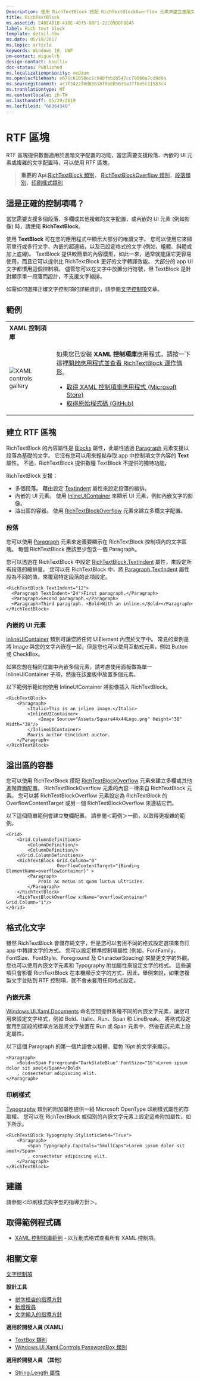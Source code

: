 ```yaml
---
Description: 使用 RichTextBlock 搭配 RichTextBlockOverflow 元素來建立進階文字配置。
title: RichTextBlock
ms.assetid: E4BE4B1B-418E-4075-88F1-22C09DDF8E45
label: Rich text block
template: detail.hbs
ms.date: 05/19/2017
ms.topic: article
keywords: Windows 10, UWP
pm-contact: miguelrb
design-contact: ksulliv
doc-status: Published
ms.localizationpriority: medium
ms.openlocfilehash: e671c61058ec1c048fbb1b547cc79060a7cd0d0a
ms.sourcegitcommit: ac7f3422f8d83618f9b6b5615a37f8e5c115b3c4
ms.translationtype: MT
ms.contentlocale: zh-TW
ms.lasthandoff: 05/29/2019
ms.locfileid: "66364340"
---
```

# <a name="rich-text-block"></a>RTF 區塊

 

RTF 區塊提供數個適用於進階文字配置的功能，當您需要支援段落、內嵌的 UI 元素或複雜的文字配置時，可以使用 RTF 區塊。

> **重要的 Api**:[RichTextBlock 類別](https://docs.microsoft.com/uwp/api/Windows.UI.Xaml.Controls.RichTextBlock)， [RichTextBlockOverflow 類別](https://docs.microsoft.com/uwp/api/Windows.UI.Xaml.Controls.RichTextBlockOverflow)，[段落類別](https://docs.microsoft.com/uwp/api/Windows.UI.Xaml.Documents.Paragraph)，[印刷樣式類別](https://docs.microsoft.com/uwp/api/Windows.UI.Xaml.Documents.Typography)

## <a name="is-this-the-right-control"></a>這是正確的控制項嗎？

當您需要支援多個段落、多欄或其他複雜的文字配置，或內嵌的 UI 元素 (例如影像) 時，請使用 **RichTextBlock**。

使用 **TextBlock** 可在您的應用程式中顯示大部分的唯讀文字。 您可以使用它來顯示單行或多行文字、內嵌的超連結，以及已設定格式的文字 (例如，粗體、斜體或加上底線)。 TextBlock 提供較簡單的內容模型，如此一來，通常就能讓它更容易使用，而且它可以提供比 RichTextBlock 更好的文字轉譯效能。 大部分的 app UI 文字都慣用這個控制項。 儘管您可以在文字中放置分行符號，但 TextBlock 是針對顯示單一段落而設計，不支援文字縮排。

如需如何選擇正確文字控制項的詳細資訊，請參閱[文字控制項](text-controls.md)文章。

## <a name="examples"></a>範例

<table>
<th align="left">XAML 控制項庫<th>
<tr>
<td><img src="images/xaml-controls-gallery-sm.png" alt="XAML controls gallery"></img></td>
<td>
    <p>如果您已安裝 <strong style="font-weight: semi-bold">XAML 控制項庫</strong>應用程式，請按一下這裡<a href="xamlcontrolsgallery:/item/RichTextBlock">開啟應用程式並查看 RichTextBlock 運作情形</a>。</p>
    <ul>
    <li><a href="https://www.microsoft.com/store/productId/9MSVH128X2ZT">取得 XAML 控制項庫應用程式 (Microsoft Store)</a></li>
    <li><a href="https://github.com/Microsoft/Xaml-Controls-Gallery">取得原始程式碼 (GitHub)</a></li>
    </ul>
</td>
</tr>
</table>

## <a name="create-a-rich-text-block"></a>建立 RTF 區塊

RichTextBlock 的內容屬性是 [Blocks](https://docs.microsoft.com/uwp/api/windows.ui.xaml.controls.richtextblock.blocks) 屬性，此屬性透過 [Paragraph](https://docs.microsoft.com/uwp/api/Windows.UI.Xaml.Documents.Paragraph) 元素支援以段落為基礎的文字。 它沒有您可以用來輕鬆存取 app 中控制項文字內容的 **Text** 屬性。 不過，RichTextBlock 提供數種 TextBlock 不提供的獨特功能。 

RichTextBlock 支援：
- 多個段落。 藉由設定 [TextIndent](https://docs.microsoft.com/uwp/api/windows.ui.xaml.controls.richtextblock.textindent) 屬性來設定段落的縮排。
- 內嵌的 UI 元素。 使用 [InlineUIContainer](https://docs.microsoft.com/uwp/api/Windows.UI.Xaml.Documents.InlineUIContainer) 來顯示 UI 元素，例如內嵌文字的影像。
- 溢出區的容器。 使用 [RichTextBlockOverflow](https://docs.microsoft.com/uwp/api/Windows.UI.Xaml.Controls.RichTextBlockOverflow) 元素來建立多欄文字配置。

### <a name="paragraphs"></a>段落

您可以使用 [Paragraph](https://docs.microsoft.com/uwp/api/Windows.UI.Xaml.Documents.Paragraph) 元素來定義要顯示在 RichTextBlock 控制項內的文字區塊。 每個 RichTextBlock 應該至少包含一個 Paragraph。 

您可以透過在 RichTextBlock 中設定 [RichTextBlock.TextIndent](https://docs.microsoft.com/uwp/api/windows.ui.xaml.controls.richtextblock.textindent) 屬性，來設定所有段落的縮排量。 您可以在 RichTextBlock 中，將 [Paragraph.TextIndent](https://docs.microsoft.com/uwp/api/windows.ui.xaml.documents.paragraph.textindent) 屬性設為不同的值，來覆寫特定段落的此項設定。

```xaml
<RichTextBlock TextIndent="12">
  <Paragraph TextIndent="24">First paragraph.</Paragraph>
  <Paragraph>Second paragraph.</Paragraph>
  <Paragraph>Third paragraph. <Bold>With an inline.</Bold></Paragraph>
</RichTextBlock>
```

### <a name="inline-ui-elements"></a>內嵌的 UI 元素

[InlineUIContainer](https://docs.microsoft.com/uwp/api/Windows.UI.Xaml.Documents.InlineUIContainer) 類別可讓您將任何 UIElement 內嵌於文字中。 常見的案例是將 Image 與您的文字內嵌在一起，但是您也可以使用互動式元素，例如 Button 或 CheckBox。

如果您想在相同位置中內嵌多個元素，請考慮使用面板做為單一 InlineUIContainer 子項，然後在該面板中放置多個元素。

以下範例示範如何使用 InlineUIContainer 將影像插入 RichTextBlock。 

```xaml
<RichTextBlock>
    <Paragraph>
        <Italic>This is an inline image.</Italic>
        <InlineUIContainer>
            <Image Source="Assets/Square44x44Logo.png" Height="30" Width="30"/>
        </InlineUIContainer>
        Mauris auctor tincidunt auctor.
    </Paragraph>
</RichTextBlock>
```

## <a name="overflow-containers"></a>溢出區的容器

您可以使用 RichTextBlock 搭配 [RichTextBlockOverflow](https://docs.microsoft.com/uwp/api/Windows.UI.Xaml.Controls.RichTextBlockOverflow) 元素來建立多欄或其他進階頁面配置。 RichTextBlockOverflow 元素的內容一律來自 RichTextBlock 元素。 您可以將 RichTextBlockOverflow 元素設定為 RichTextBlock 的 OverflowContentTarget 或另一個 RichTextBlockOverflow 來連結它們。

以下這個簡單範例會建立雙欄配置。 請參閱＜範例＞一節，以取得更複雜的範例。

```xaml
<Grid>
    <Grid.ColumnDefinitions>
        <ColumnDefinition/>
        <ColumnDefinition/>
    </Grid.ColumnDefinitions>
    <RichTextBlock Grid.Column="0" 
                   OverflowContentTarget="{Binding ElementName=overflowContainer}" >
        <Paragraph>
            Proin ac metus at quam luctus ultricies.
        </Paragraph>
    </RichTextBlock>
    <RichTextBlockOverflow x:Name="overflowContainer" Grid.Column="1"/>
</Grid>
```

## <a name="formatting-text"></a>格式化文字

雖然 RichTextBlock 會儲存純文字，但是您可以套用不同的格式設定選項來自訂 app 中轉譯文字的方式。 您可以設定標準控制項屬性 (例如，FontFamily、FontSize、FontStyle、Foreground 及 CharacterSpacing) 來變更文字的外觀。 您也可以使用內嵌文字元素和 Typography 附加屬性來設定文字的格式。 這些選項只會影響 RichTextBlock 在本機顯示文字的方式，因此，舉例來說，如果您複製文字並貼到 RTF 控制項，就不會未套用任何格式設定。

### <a name="inline-elements"></a>內嵌元素

[Windows.UI.Xaml.Documents](https://docs.microsoft.com/uwp/api/Windows.UI.Xaml.Documents) 命名空間提供各種不同的內嵌文字元素，讓您可用來設定文字格式，例如 Bold、Italic、Run、Span 和 LineBreak。 將格式設定套用到區段的標準方法是將文字放置在 Run 或 Span 元素中，然後在該元素上設定屬性。

以下這個 Paragraph 的第一個片語會以粗體、藍色 16pt 的文字來顯示。

```xaml
<Paragraph>
    <Bold><Span Foreground="DarkSlateBlue" FontSize="16">Lorem ipsum dolor sit amet</Span></Bold>
    , consectetur adipiscing elit.
</Paragraph>
```

### <a name="typography"></a>印刷樣式

[Typography](https://docs.microsoft.com/uwp/api/Windows.UI.Xaml.Documents.Typography) 類別的附加屬性提供一組 Microsoft OpenType 印刷樣式屬性的存取權。 您可以在 RichTextBlock 或個別的內嵌文字元素上設定這些附加屬性，如下所示。

```xaml
<RichTextBlock Typography.StylisticSet4="True">
    <Paragraph>
        <Span Typography.Capitals="SmallCaps">Lorem ipsum dolor sit amet</Span>
        , consectetur adipiscing elit.
    </Paragraph>
</RichTextBlock>
```

## <a name="recommendations"></a>建議

請參閱＜印刷樣式與字型的指導方針＞。

## <a name="get-the-sample-code"></a>取得範例程式碼

- [XAML 控制項庫範例](https://github.com/Microsoft/Xaml-Controls-Gallery) - 以互動式格式查看所有 XAML 控制項。

## <a name="related-articles"></a>相關文章

[文字控制項](text-controls.md)

**設計工具**
- [拼字檢查的指導方針](text-controls.md)
- [新增搜尋](https://docs.microsoft.com/previous-versions/windows/apps/hh465231(v=win.10))
- [文字輸入的指導方針](text-controls.md)

**適用於開發人員 (XAML)**
- [TextBox 類別](https://docs.microsoft.com/uwp/api/Windows.UI.Xaml.Controls.TextBox)
- [Windows.UI.Xaml.Controls PasswordBox 類別](https://docs.microsoft.com/uwp/api/Windows.UI.Xaml.Controls.PasswordBox)


**適用於開發人員 （其他）**
- [String.Length 屬性](https://msdn.microsoft.com/library/system.string.length(v=vs.110).aspx)
